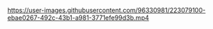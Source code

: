 

https://user-images.githubusercontent.com/96330981/223079100-ebae0267-492c-43b1-a981-3771efe99d3b.mp4

